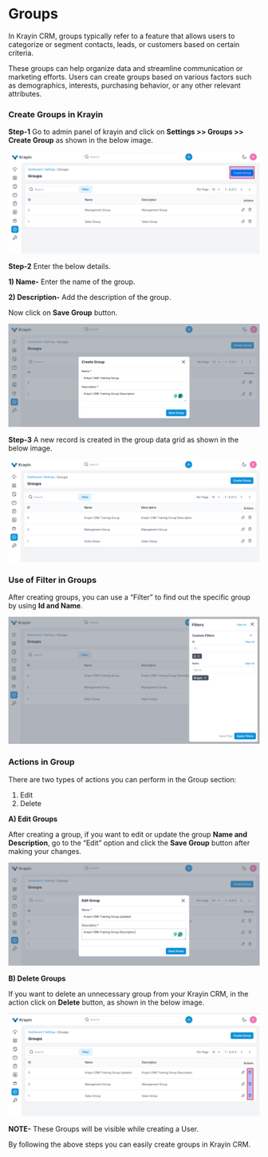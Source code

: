 # Groups

In Krayin CRM, groups typically refer to a feature that allows users to categorize or segment contacts, leads, or customers based on certain criteria.

These groups can help organize data and streamline communication or marketing efforts. Users can create groups based on various factors such as demographics, interests, purchasing behavior, or any other relevant attributes. 

### Create Groups in Krayin

**Step-1** Go to admin panel of krayin and click on **Settings >> Groups >> Create Group** as shown in the below image.

![Group](../../assets/2.x/images/setting/group.png)

**Step-2** Enter the below details.

**1) Name-** Enter the name of the group.

**2) Description-** Add the description of the group.

Now click on **Save Group** button.

![Create Group](../../assets/2.x/images/setting/createGroup.png)

**Step-3** A new record is created in the group data grid as shown in the below image.

![Group Grid](../../assets/2.x/images/setting/groupGrid.png)

### Use of Filter in Groups

After creating groups, you can use a “Filter” to find out the specific group by using **Id and Name**.

![Group Grid](../../assets/2.x/images/setting/groupFilters.png)

### Actions in Group

There are two types of actions you can perform in the Group section:

1) Edit
2) Delete

**A) Edit Groups**

After creating a group, if you want to edit or update the group **Name and Description**, go to the “Edit” option and click the **Save Group** button after making your changes.

![Group Edit](../../assets/2.x/images/setting/editGroup.png)

**B) Delete Groups**

If you want to delete an unnecessary group from your Krayin CRM, in the action click on **Delete** button, as shown in the below image.

![Group Delete](../../assets/2.x/images/setting/deleteGroup.png)

**NOTE-** These Groups will be visible while creating a User.

By following the above steps you can easily create groups in Krayin CRM.



